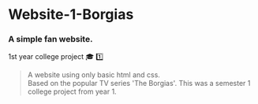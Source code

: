# Website-1-Borgias
### A simple fan website.  
1st year college project :mortar_board: :one:
> A website using only basic html and css.  
> Based on the popular TV series 'The Borgias'.
> This was a semester 1 college project from year 1.
